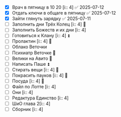 
- [x] Врач в пятницу в 10 20 [i:: 4] ✅ 2025-07-12
- [x] Отдать ключи в общаге в пятницу ✅ 2025-07-12
- [x] Зайти глянуть зарядку ✅ 2025-07-11
- [ ] Заполнить дни Трёх Колец [i:: 4] 🔼
- [ ] Заполнить Божеств и их дни [i:: 4]
- [ ] Готовиться к Клану [i:: 4] ⏫
- [ ] Пролактин [i:: 4] 🔼
- [ ] Облако Веточки
- [ ] Психиатр Веточке 🔼
- [ ] Велики на Авито 🔼
- [ ] Написать Паше ⏫
- [ ] Стирать вещи [i:: 4] 🔺
- [ ] Покрасить пауков [i:: 4] 🔼
- [ ] Посуда [i:: 4] 🔺
- [ ] Файл по Лотте [i:: 4]
- [ ] Они [i:: 4]
- [ ] Редактура Единство [i:: 4]
- [ ] ШиО глава 2[i:: 4]
- [ ] Сборник [i:: 4]